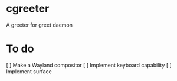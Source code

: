 # cgreeter
A greeter for greet daemon


# To do
[ ] Make a Wayland compositor
    [ ] Implement keyboard capability
    [ ] Implement surface
